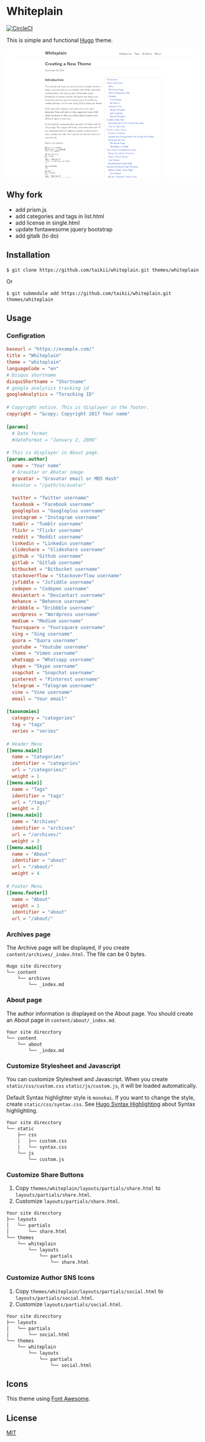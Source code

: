 # Whiteplain

[![CircleCI](https://circleci.com/gh/taikii/whiteplain.svg?style=shield)](https://circleci.com/gh/taikii/whiteplain)

This is simple and functional [Hugo](https://gohugo.io/) theme.

![](images/tn.png)

## Why fork
* add prism.js
* add categories and tags in list.html
* add license in single.html
* update fontawesome jquery bootstrap
* add gitalk (to do)

## Installation

```
$ git clone https://github.com/taikii/whiteplain.git themes/whiteplain
```
Or
```
$ git submodule add https://github.com/taikii/whiteplain.git themes/whiteplain
```

## Usage

### Configration

```toml
baseurl = "https://example.com/"
title = "Whiteplain"
theme = "whiteplain"
languageCode = "en"
# Disqus shortname
disqusShortname = "Shortname"
# google analytics tracking id
googleAnalytics = "Toracking ID"

# Copyright notice. This is displayer in the footer.
copyright = "&copy; Copyright 2017 Your name"

[params]
  # Date format
  #dateFormat = "January 2, 2006"

# This is displayer in About page.
[params.author]
  name = "Your name"
  # Gravatar or Abatar image
  gravatar = "Gravatar email or MD5 Hash"
  #avatar = "/path/to/avatar"

  twitter = "Twitter username"
  facebook = "Facebook username"
  googleplus = "Googleplus username"
  instagram = "Instagram username"
  tumblr = "Tumblr username"
  flickr = "Flickr username"
  reddit = "Reddit username"
  linkedin = "Linkedin username"
  slideshare = "Slideshare username"
  github = "Github username"
  gitlab = "Gitlab username"
  bitbucket = "Bitbucket username"
  stackoverflow = "Stackoverflow username"
  jsfiddle = "Jsfiddle username"
  codepen = "Codepen username"
  deviantart = "Deviantart username"
  behance = "Behance username"
  dribbble = "Dribbble username"
  wordpress = "Wordpress username"
  medium = "Medium username"
  foursquare = "Foursquare username"
  xing = "Xing username"
  quora = "Quora username"
  youtube = "Youtube username"
  vimeo = "Vimeo username"
  whatsapp = "Whatsapp username"
  skype = "Skype username"
  snapchat = "Snapchat username"
  pinterest = "Pinterest username"
  telegram = "Telegram username"
  vine = "Vine username"
  email = "Your email"

[taxonomies]
  category = "categories"
  tag = "tags"
  series = "series"

# Header Menu
[[menu.main]]
  name = "Categories"
  identifier = "categories"
  url = "/categories/"
  weight = 1
[[menu.main]]
  name = "Tags"
  identifier = "tags"
  url = "/tags/"
  weight = 2
[[menu.main]]
  name = "Archives"
  identifier = "archives"
  url = "/archives/"
  weight = 3
[[menu.main]]
  name = "About"
  identifier = "about"
  url = "/about/"
  weight = 4

# Footer Menu
[[menu.footer]]
  name = "About"
  weight = 1
  identifier = "about"
  url = "/about/"
```

### Archives page
The Archive page will be displayed, if you create `content/archives/_index.html`.
The file can be 0 bytes.
```
Hugo site direcctory
└── content
    └── archives
        └── _index.md
```

### About page
The author information is displayed on the About page. You should create an About page in `content/about/_index.md`.
```
Your site direcctory
└── content
    └── about
        └── _index.md
```

### Customize Stylesheet and Javascript
You can customize Stylesheet and Javascript. When you create `static/css/custom.css` `static/js/custom.js`, it will be loaded automatically.

Default Syntax highlighter style is `monokai`. If you want to change the style, create `static/css/syntax.css`. See [Hugo Syntax Highlighting](https://gohugo.io/content-management/syntax-highlighting/) about Syntax highlighting.
```
Your site direcctory
└── static
    ├── css
    │   ├── custom.css
    │   └── syntax.css
    └── js
        └── custom.js
```

### Customize Share Buttons
1. Copy `themes/whiteplain/layouts/partials/share.html` to `layouts/partials/share.html`.
2. Customize `layouts/partials/share.html`.
```
Your site direcctory
├── layouts
│   └── partials
│       └── share.html
└── themes
    └── whiteplain
        └── layouts
            └── partials
                └── share.html
```

### Customize Author SNS Icons
1. Copy `themes/whiteplain/layouts/partials/social.html` to `layouts/partials/social.html`.
2. Customize `layouts/partials/social.html`.
```
Your site direcctory
├── layouts
│   └── partials
│       └── social.html
└── themes
    └── whiteplain
        └── layouts
            └── partials
                └── social.html
```

## Icons
This theme using [Font Awesome](https://fontawesome.com/).

## License
[MIT](LICENSE)
